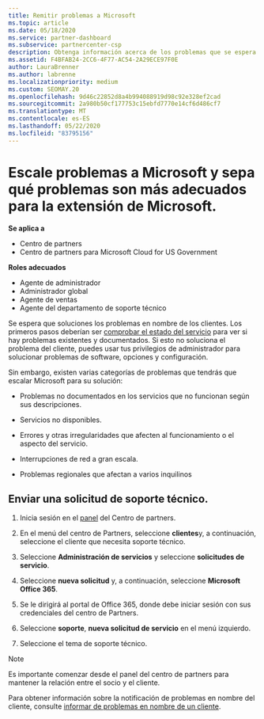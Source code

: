 ```yaml
---
title: Remitir problemas a Microsoft
ms.topic: article
ms.date: 05/18/2020
ms.service: partner-dashboard
ms.subservice: partnercenter-csp
description: Obtenga información acerca de los problemas que se espera que los partners de Microsoft se solucionen por sí mismos para sus clientes y los problemas que pueden necesitar para remitirse a Microsoft.
ms.assetid: F4BFAB24-2CC6-4F77-AC54-2A29ECE97F0E
author: LauraBrenner
ms.author: labrenne
ms.localizationpriority: medium
ms.custom: SEOMAY.20
ms.openlocfilehash: 9d46c22852d8a4b994088919d98c92e328ef2cad
ms.sourcegitcommit: 2a980b50cf177753c15ebfd7770e14cf6d486cf7
ms.translationtype: MT
ms.contentlocale: es-ES
ms.lasthandoff: 05/22/2020
ms.locfileid: "83795156"
---
```

# <a name="escalate-problems-to-microsoft-and-learn-which-issues-are-more-suited-to-microsoft-escalation"></a>Escale problemas a Microsoft y sepa qué problemas son más adecuados para la extensión de Microsoft.  

**Se aplica a**

- Centro de partners
- Centro de partners para Microsoft Cloud for US Government

**Roles adecuados**

- Agente de administrador
- Administrador global
- Agente de ventas
- Agente del departamento de soporte técnico

Se espera que soluciones los problemas en nombre de los clientes. Los primeros pasos deberían ser [comprobar el estado del servicio](check-service-health.md) para ver si hay problemas existentes y documentados. Si esto no soluciona el problema del cliente, puedes usar tus privilegios de administrador para solucionar problemas de software, opciones y configuración.

Sin embargo, existen varias categorías de problemas que tendrás que escalar Microsoft para su solución:

- Problemas no documentados en los servicios que no funcionan según sus descripciones.

- Servicios no disponibles.

- Errores y otras irregularidades que afecten al funcionamiento o el aspecto del servicio.

- Interrupciones de red a gran escala.

- Problemas regionales que afectan a varios inquilinos

## <a name="submit-a-support-request"></a>Enviar una solicitud de soporte técnico.

1. Inicia sesión en el [panel](https://partner.microsoft.com/dashboard) del Centro de partners.

2. En el menú del centro de Partners, seleccione **clientes**y, a continuación, seleccione el cliente que necesita soporte técnico.

3. Seleccione **Administración de servicios** y seleccione **solicitudes de servicio**.

4. Seleccione **nueva solicitud** y, a continuación, seleccione **Microsoft Office 365**.

5. Se le dirigirá al portal de Office 365, donde debe iniciar sesión con sus credenciales del centro de Partners.

6. Seleccione **soporte**, **nueva solicitud de servicio** en el menú izquierdo.

7. Seleccione el tema de soporte técnico.

>[!NOTE]
>Es importante comenzar desde el panel del centro de partners para mantener la relación entre el socio y el cliente. 


Para obtener información sobre la notificación de problemas en nombre del cliente, consulte [informar de problemas en nombre de un cliente](report-problems-on-behalf-of-a-customer.md).

 

 



